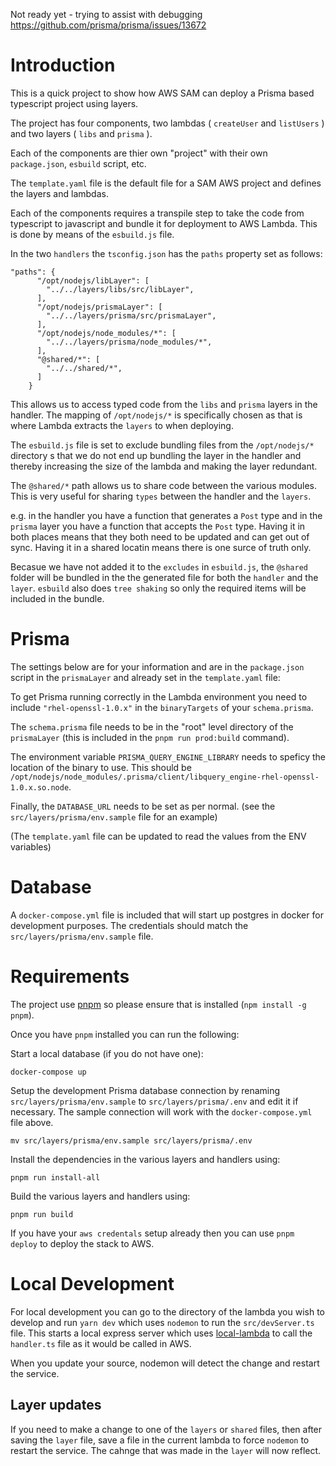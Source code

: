 Not ready yet - trying to assist with debugging https://github.com/prisma/prisma/issues/13672


# Introduction

This is a quick project to show how AWS SAM can deploy a Prisma based typescript project using layers.

The project has four components, two lambdas ( `createUser` and `listUsers` ) and two layers ( `libs` and `prisma` ).

Each of the components are thier own "project" with their own `package.json`, `esbuild` script, etc.

The `template.yaml` file is the default file for a SAM AWS project and defines the layers and lambdas.

Each of the components requires a transpile step to take the code from typescript to javascript and bundle it for deployment to AWS Lambda. This is done by means of the `esbuild.js` file.

In the two `handlers` the `tsconfig.json` has the `paths` property set as follows:

```
"paths": {
      "/opt/nodejs/libLayer": [
        "../../layers/libs/src/libLayer",
      ],
      "/opt/nodejs/prismaLayer": [
        "../../layers/prisma/src/prismaLayer",
      ],
      "/opt/nodejs/node_modules/*": [
        "../../layers/prisma/node_modules/*",
      ],
      "@shared/*": [
        "../../shared/*",
      ]
    }
```

This allows us to access typed code from the `libs` and `prisma` layers in the handler. The mapping of `/opt/nodejs/*` is specifically chosen as that is where Lambda extracts the `layers` to when deploying.

The `esbuild.js` file is set to exclude bundling files from the `/opt/nodejs/*` directory s that we do not end up bundling the layer in the handler and thereby increasing the size of the lambda and making the layer redundant.

The `@shared/*` path allows us to share code between the various modules. This is very useful for sharing `types` between the handler and the `layers`.

e.g. in the handler you have a function that generates a `Post` type and in the `prisma` layer you have a function that accepts the `Post` type. Having it in both places means that they both need to be updated and can get out of sync. Having it in a shared locatin means there is one surce of truth only.

Becasue we have not added it to the `excludes` in `esbuild.js`, the `@shared` folder will be bundled in the the generated file for both the `handler` and the `layer`. `esbuild` also does `tree shaking` so only the required items will be included in the bundle.

# Prisma

The settings below are for your information and are in the `package.json` script in the `prismaLayer` and already set in the `template.yaml` file:

To get Prisma running correctly in the Lambda environment you need to include `"rhel-openssl-1.0.x"` in the `binaryTargets` of your `schema.prisma`.

The `schema.prisma` file needs to be in the "root" level directory of the `prismaLayer` (this is included in the `pnpm run prod:build` command).

The environment variable `PRISMA_QUERY_ENGINE_LIBRARY` needs to speficy the location of the binary to use. This should be `/opt/nodejs/node_modules/.prisma/client/libquery_engine-rhel-openssl-1.0.x.so.node`.

Finally, the `DATABASE_URL` needs to be set as per normal. (see the `src/layers/prisma/env.sample` file for an example)

(The `template.yaml` file can be updated to read the values from the ENV variables)

# Database

A `docker-compose.yml` file is included that will start up postgres in docker for development purposes. The credentials should match the `src/layers/prisma/env.sample` file.

# Requirements

The project use [pnpm](https://pnpm.io/) so please ensure that is installed (`npm install -g pnpm`).

Once you have `pnpm` installed you can run the following:

Start a local database (if you do not have one):

```
docker-compose up
```

Setup the development Prisma database connection by renaming `src/layers/prisma/env.sample` to `src/layers/prisma/.env` and edit it if necessary. The sample connection will work with the `docker-compose.yml` file above.

```
mv src/layers/prisma/env.sample src/layers/prisma/.env
```

Install the dependencies in the various layers and handlers using:

```
pnpm run install-all
```

Build the various layers and handlers using:

```
pnpm run build
```

If you have your `aws credentals` setup already then you can use `pnpm deploy` to deploy the stack to AWS.

# Local Development

For local development you can go to the directory of the lambda you wish to develop and run `yarn dev` which uses `nodemon` to run the `src/devServer.ts` file. This starts a local express server which uses [local-lambda](https://github.com/ashiina/lambda-local) to call the `handler.ts` file as it would be called in AWS.

When you update your source, nodemon will detect the change and restart the service.

## Layer updates

If you need to make a change to one of the `layers` or `shared` files, then after saving the `layer` file, save a file in the current lambda to force `nodemon` to restart the service. The cahnge that was made in the `layer` will now reflect.
